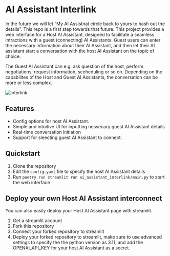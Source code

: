 # AI Assistant Interlink

In the future we will let “My AI Assistnat circle back to yours to hash out the details”. This repo is a first step towards that future.
This project provides a web interface for a Host AI Assistant, designed to facilitate a seamless intractions with a guest (connecting) AI Assistants. 
Guest users can enter the necessary information about their AI Assistant, and then let their AI assistant start a conversation with the host AI Assistant on the topic of choice.

The Guest AI Assistant can e.g. ask question of the host, perform negotiations, request information, sceheduling or so on. 
Depending on the capabilites of the Host and Guest AI Assistants, the conversation can be more or less complex.

![interlink](https://github.com/JoelKronander/ai_assistant_interlink/assets/18355572/88cf8359-29df-4878-a6ef-887d87af7c71)


## Features
- Config options for host AI Assistant.
- Simple and intuitive UI for inputting nessecary guest AI Assistant details
- Real-time conversation initiation
- Support for sleecting guest AI Assistant to connect.

## Quickstart
1. Clone the repository
2. Edit the `config.yaml` file to specify the host AI Assistant details
3. Run `poetry run streamlit run ai_assistant_interlink/main.py` to start the web interface

## Deploy your own Host AI Assistant interconnect
You can also easily deploy your Host AI Assistant page with streamlit.

1. Get a streamlit account
2. Fork this repository
3. Connect your forked repository to streamlit
4. Deploy your forked repository to streamlit, make sure to use advanced settings to specify the the python version as 3.11, and add the OPENAI_API_KEY for your host AI Assistant as a secret.
